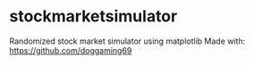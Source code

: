 # stockmarketsimulator
Randomized stock market simulator using matplotlib
Made with: https://github.com/doggaming69
